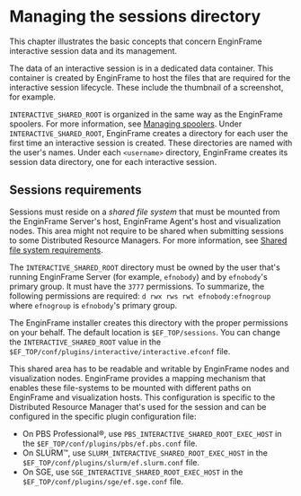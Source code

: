 # Managing the sessions directory<a name="managing-sessions"></a>

This chapter illustrates the basic concepts that concern EnginFrame interactive session data and its management\. 

The data of an interactive session is in a dedicated data container\. This container is created by EnginFrame to host the files that are required for the interactive session lifecycle\. These include the thumbnail of a screenshot, for example\. 

`INTERACTIVE_SHARED_ROOT` is organized in the same way as the EnginFrame spoolers\. For more information, see [Managing spoolers](managing-spoolers.md)\. Under `INTERACTIVE_SHARED_ROOT`, EnginFrame creates a directory for each user the first time an interactive session is created\. These directories are named with the user's names\. Under each `<username>` directory, EnginFrame creates its session data directory, one for each interactive session\. 

## Sessions requirements<a name="sessions-directory-requirements"></a>

Sessions must reside on a *shared file system* that must be mounted from the EnginFrame Server's host, EnginFrame Agent's host and visualization nodes\. This area might not require to be shared when submitting sessions to some Distributed Resource Managers\. For more information, see [Shared file system requirements](planning-deployment.md#interactive-shared-file-system-requirements)\. 

The `INTERACTIVE_SHARED_ROOT` directory must be owned by the user that's running EnginFrame Server \(for example, `efnobody`\) and by `efnobody`'s primary group\. It must have the `3777` permissions\. To summarize, the following permissions are required: `d rwx rws rwt efnobody:efnogroup` where `efnogroup` is `efnobody`'s primary group\.

The EnginFrame installer creates this directory with the proper permissions on your behalf\. The default location is `$EF_TOP/sessions`\. You can change the `INTERACTIVE_SHARED_ROOT` value in the `$EF_TOP/conf/plugins/interactive/interactive.efconf` file\. 

This shared area has to be readable and writable by EnginFrame nodes and visualization nodes\. EnginFrame provides a mapping mechanism that enables these file\-systems to be mounted with different paths on EnginFrame and visualization hosts\. This configuration is specific to the Distributed Resource Manager that's used for the session and can be configured in the specific plugin configuration file:
+  On PBS Professional®, use `PBS_INTERACTIVE_SHARED_ROOT_EXEC_HOST` in the `$EF_TOP/conf/plugins/pbs/ef.pbs.conf` file\.
+  On SLURM™, use `SLURM_INTERACTIVE_SHARED_ROOT_EXEC_HOST` in the `$EF_TOP/conf/plugins/slurm/ef.slurm.conf` file\.
+  On SGE, use `SGE_INTERACTIVE_SHARED_ROOT_EXEC_HOST` in the `$EF_TOP/conf/plugins/sge/ef.sge.conf` file\. 